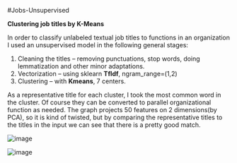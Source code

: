 #Jobs-Unsupervised   

**Clustering job titles by K-Means**   

In order to classify unlabeled textual job titles to  functions in an organization I used  an unsupervised model in the following general stages:   
1. Cleaning the titles – removing punctuations, stop words, doing lemmatization and other minor adaptations.   
2. Vectorization – using sklearn **TfIdf**, ngram_range=(1,2)  
3. Clustering – with **Kmeans**, 7 centers.   

As a representative title for each cluster, I took the most common word in the cluster. Of course they can be converted to parallel organizational function as needed.
The graph projects 50 features on 2 dimensions(by PCA), so it is kind of twisted, but by comparing the representative titles to the titles in the input we can see that there is a pretty good match.   


![image](https://user-images.githubusercontent.com/54791267/143413889-cb6612ef-da6e-4083-a668-dfee085f9f86.png)

![image](https://user-images.githubusercontent.com/54791267/143415919-a44b6625-2211-44b3-96f7-1dfa71615298.png)



